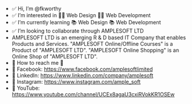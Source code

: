 - ✅ Hi, I’m @fkworthy
- ✅ I’m interested in 👨‍💻 Web Design 👨‍💻 Web Development
- ✅ I’m currently learning 📚 Web Design 📚 Web Development
- ✅ I’m looking to collaborate through AMPLESOFT LTD
- AMPLESOFT LTD is an emerging R & D based IT Company that enables Products and Services.
"AMPLESOFT Online/Offline Courses" is a Product of "AMPLESOFT LTD".
"AMPLESOFT Online Shopping" is an Online Shop of "AMPLESOFT LTD".
- 📢 How to reach me 🤗
- 📣 Facebook: https://www.facebook.com/amplesoftlimited
- 📣 LinkedIn: https://www.linkedin.com/company/amplesoft
- 📣 Instagram: https://www.instagram.com/ample_soft
- 📣 YouTube: https://www.youtube.com/channel/UCEx8agaU3cxiRVokKR1OSEw
<!---
fkworthy/fkworthy is a 🎉 special 🎉 repository because its `README.md` (this file) appears on your GitHub profile.
You can click the Preview link to take a look at your changes.
--->
